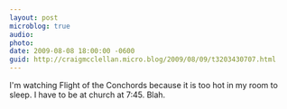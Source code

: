 ```yaml
---
layout: post
microblog: true
audio: 
photo: 
date: 2009-08-08 18:00:00 -0600
guid: http://craigmcclellan.micro.blog/2009/08/09/t3203430707.html
---
```

I'm watching Flight of the Conchords because it is too hot in my room to sleep.  I have to be at church at 7:45.  Blah.
